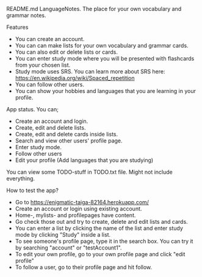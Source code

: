 README.md
LanguageNotes. The place for your own vocabulary and grammar notes.

Features
+ You can create an account. 
+ You can can make lists for your own vocabulary and grammar cards.
+ You can also edit or delete lists or cards.
+ You can enter study mode where you will be presented with flashcards from your chosen list.
+ Study mode uses SRS. You can learn more about SRS here: https://en.wikipedia.org/wiki/Spaced_repetition
+ You can follow other users.
+ You can show your hobbies and languages that you are learning in your profile.

App status. You can;
+ Create an account and login.
+ Create, edit and delete lists.
+ Create, edit and delete cards inside lists.
+ Search and view other users' profile page.
+ Enter study mode.
+ Follow other users
+ Edit your profile (Add languages that you are studying)

You can view some TODO-stuff in TODO.txt file. Might not include everything.

How to test the app?
+ Go to https://enigmatic-taiga-82164.herokuapp.com/
+ Create an account or login using existing account. 
+ Home-, mylists- and profilepages have content. 
+ Go check those out and try to create, delete and edit lists and cards.
+ You can enter a list by clicking the name of the list and enter study mode by clicking "Study" inside a list. 
+ To see someone's profile page, type it in the search box. You can try it by searching "account" or "testAccount1".
+ To edit your own profile, go to your own profile page and click "edit profile"
+ To follow a user, go to their profile page and hit follow.


